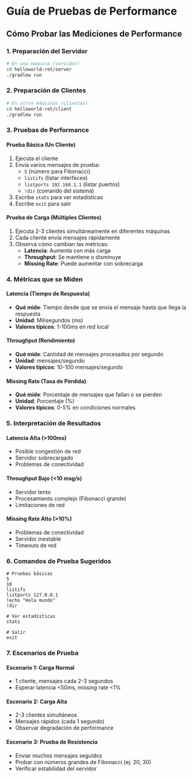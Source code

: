 # Guía de Pruebas de Performance

## Cómo Probar las Mediciones de Performance

### 1. Preparación del Servidor
```bash
# En una máquina (servidor)
cd helloworld-ret/server
./gradlew run
```

### 2. Preparación de Clientes
```bash
# En otras máquinas (clientes)
cd helloworld-ret/client
./gradlew run
```

### 3. Pruebas de Performance

#### Prueba Básica (Un Cliente)
1. Ejecuta el cliente
2. Envía varios mensajes de prueba:
   - `5` (número para Fibonacci)
   - `listifs` (listar interfaces)
   - `listports 192.168.1.1` (listar puertos)
   - `!dir` (comando del sistema)
3. Escribe `stats` para ver estadísticas
4. Escribe `exit` para salir

#### Prueba de Carga (Múltiples Clientes)
1. Ejecuta 2-3 clientes simultáneamente en diferentes máquinas
2. Cada cliente envía mensajes rápidamente
3. Observa cómo cambian las métricas:
   - **Latencia**: Aumenta con más carga
   - **Throughput**: Se mantiene o disminuye
   - **Missing Rate**: Puede aumentar con sobrecarga

### 4. Métricas que se Miden

#### Latencia (Tiempo de Respuesta)
- **Qué mide**: Tiempo desde que se envía el mensaje hasta que llega la respuesta
- **Unidad**: Milisegundos (ms)
- **Valores típicos**: 1-100ms en red local

#### Throughput (Rendimiento)
- **Qué mide**: Cantidad de mensajes procesados por segundo
- **Unidad**: mensajes/segundo
- **Valores típicos**: 10-100 mensajes/segundo

#### Missing Rate (Tasa de Pérdida)
- **Qué mide**: Porcentaje de mensajes que fallan o se pierden
- **Unidad**: Porcentaje (%)
- **Valores típicos**: 0-5% en condiciones normales

### 5. Interpretación de Resultados

#### Latencia Alta (>100ms)
- Posible congestión de red
- Servidor sobrecargado
- Problemas de conectividad

#### Throughput Bajo (<10 msg/s)
- Servidor lento
- Procesamiento complejo (Fibonacci grande)
- Limitaciones de red

#### Missing Rate Alto (>10%)
- Problemas de conectividad
- Servidor inestable
- Timeouts de red

### 6. Comandos de Prueba Sugeridos

```
# Pruebas básicas
5
10
listifs
listports 127.0.0.1
!echo "Hola mundo"
!dir

# Ver estadísticas
stats

# Salir
exit
```

### 7. Escenarios de Prueba

#### Escenario 1: Carga Normal
- 1 cliente, mensajes cada 2-3 segundos
- Esperar latencia <50ms, missing rate <1%

#### Escenario 2: Carga Alta
- 2-3 clientes simultáneos
- Mensajes rápidos (cada 1 segundo)
- Observar degradación de performance

#### Escenario 3: Prueba de Resistencia
- Enviar muchos mensajes seguidos
- Probar con números grandes de Fibonacci (ej: 20, 30)
- Verificar estabilidad del servidor
